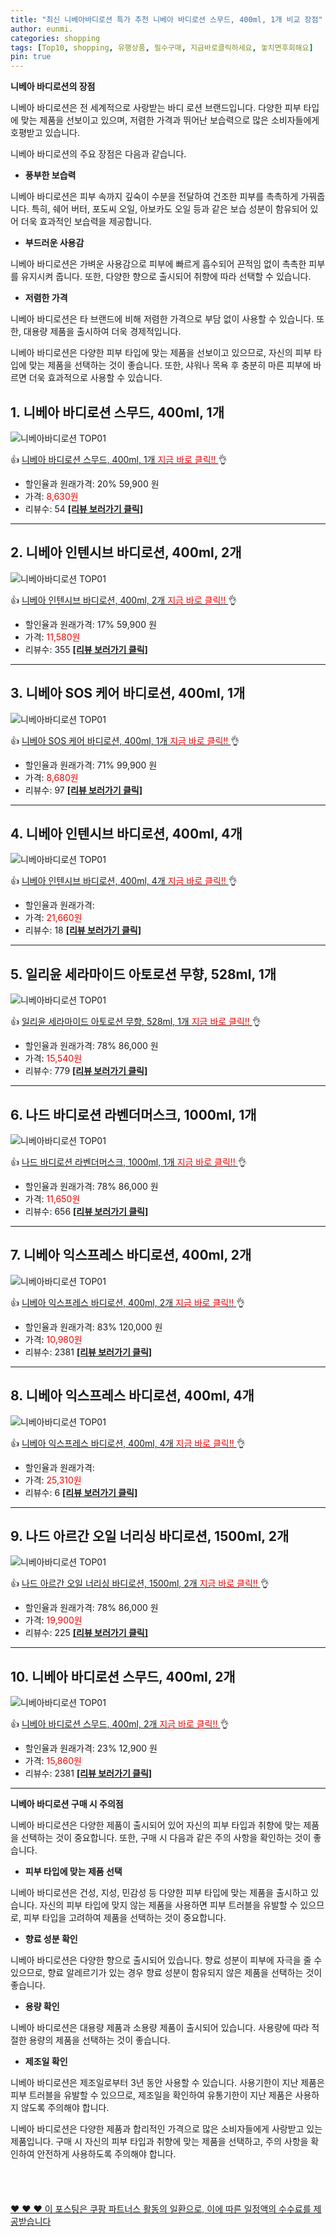 ```yaml
---
title: "최신 니베아바디로션 특가 추천 니베아 바디로션 스무드, 400ml, 1개 비교 장점"
author: eunmi.
categories: shopping
tags: [Top10, shopping, 유행상품, 필수구매, 지금바로클릭하세요, 놓치면후회해요]
pin: true
---
```

**니베아 바디로션의 장점**

니베아 바디로션은 전 세계적으로 사랑받는 바디 로션 브랜드입니다. 다양한 피부 타입에 맞는 제품을 선보이고 있으며, 저렴한 가격과 뛰어난 보습력으로 많은 소비자들에게 호평받고 있습니다.

니베아 바디로션의 주요 장점은 다음과 같습니다.

* **풍부한 보습력**

니베아 바디로션은 피부 속까지 깊숙이 수분을 전달하여 건조한 피부를 촉촉하게 가꿔줍니다. 특히, 쉐어 버터, 포도씨 오일, 아보카도 오일 등과 같은 보습 성분이 함유되어 있어 더욱 효과적인 보습력을 제공합니다.

* **부드러운 사용감**

니베아 바디로션은 가벼운 사용감으로 피부에 빠르게 흡수되어 끈적임 없이 촉촉한 피부를 유지시켜 줍니다. 또한, 다양한 향으로 출시되어 취향에 따라 선택할 수 있습니다.

* **저렴한 가격**

니베아 바디로션은 타 브랜드에 비해 저렴한 가격으로 부담 없이 사용할 수 있습니다. 또한, 대용량 제품을 출시하여 더욱 경제적입니다.

니베아 바디로션은 다양한 피부 타입에 맞는 제품을 선보이고 있으므로, 자신의 피부 타입에 맞는 제품을 선택하는 것이 좋습니다. 또한, 샤워나 목욕 후 충분히 마른 피부에 바르면 더욱 효과적으로 사용할 수 있습니다.

   

## 1. 니베아 바디로션 스무드, 400ml, 1개

![니베아바디로션 TOP01](https://thumbnail8.coupangcdn.com/thumbnails/remote/230x230ex/image/product/image/vendoritem/2019/01/28/3000062446/a1e33def-56c3-492c-b65b-3d50de28f167.jpg)


👍 [니베아 바디로션 스무드, 400ml, 1개 <font color=red> 지금 바로 클릭!! </font> ](https://link.coupang.com/re/AFFSDP?lptag=AF3617701&subid=GithubCoopas&pageKey=48423&traceid=V0-153&itemId=117839&vendorItemId=3000062446) 👌 


- 할인율과 원래가격: 20%  59,900   원
- 가격: <span style='color:red'>8,630원</span>
- 리뷰수: 54  [**[리뷰 보러가기 클릭]**](https://link.coupang.com/re/AFFSDP?lptag=AF3617701&subid=GithubCoopas&pageKey=48423&traceid=V0-153&itemId=117839&vendorItemId=3000062446)

---


   

## 2. 니베아 인텐시브 바디로션, 400ml, 2개

![니베아바디로션 TOP01](https://thumbnail9.coupangcdn.com/thumbnails/remote/230x230ex/image/retail/images/1c30da56-8203-43c2-ad9b-50f2b12686992841842338832870184.png)


👍 [니베아 인텐시브 바디로션, 400ml, 2개 <font color=red> 지금 바로 클릭!! </font> ](https://link.coupang.com/re/AFFSDP?lptag=AF3617701&subid=GithubCoopas&pageKey=48392&traceid=V0-153&itemId=6329670&vendorItemId=85322709854) 👌 


- 할인율과 원래가격: 17%  59,900   원
- 가격: <span style='color:red'>11,580원</span>
- 리뷰수: 355  [**[리뷰 보러가기 클릭]**](https://link.coupang.com/re/AFFSDP?lptag=AF3617701&subid=GithubCoopas&pageKey=48392&traceid=V0-153&itemId=6329670&vendorItemId=85322709854)

---


   

## 3. 니베아 SOS 케어 바디로션, 400ml, 1개

![니베아바디로션 TOP01](https://thumbnail10.coupangcdn.com/thumbnails/remote/230x230ex/image/retail/images/9529818969951621-6d81a28b-90db-431c-a74d-24a410e344da.jpg)


👍 [니베아 SOS 케어 바디로션, 400ml, 1개 <font color=red> 지금 바로 클릭!! </font> ](https://link.coupang.com/re/AFFSDP?lptag=AF3617701&subid=GithubCoopas&pageKey=168476614&traceid=V0-153&itemId=17804701797&vendorItemId=3000062438) 👌 


- 할인율과 원래가격: 71%  99,900   원
- 가격: <span style='color:red'>8,680원</span>
- 리뷰수: 97  [**[리뷰 보러가기 클릭]**](https://link.coupang.com/re/AFFSDP?lptag=AF3617701&subid=GithubCoopas&pageKey=168476614&traceid=V0-153&itemId=17804701797&vendorItemId=3000062438)

---


   

## 4. 니베아 인텐시브 바디로션, 400ml, 4개

![니베아바디로션 TOP01](https://thumbnail8.coupangcdn.com/thumbnails/remote/230x230ex/image/retail/images/7fae9372-773b-4b49-8750-efd7089b57868061305533284638614.png)


👍 [니베아 인텐시브 바디로션, 400ml, 4개 <font color=red> 지금 바로 클릭!! </font> ](https://link.coupang.com/re/AFFSDP?lptag=AF3617701&subid=GithubCoopas&pageKey=48392&traceid=V0-153&itemId=204295540&vendorItemId=85322712243) 👌 


- 할인율과 원래가격: 
- 가격: <span style='color:red'>21,660원</span>
- 리뷰수: 18  [**[리뷰 보러가기 클릭]**](https://link.coupang.com/re/AFFSDP?lptag=AF3617701&subid=GithubCoopas&pageKey=48392&traceid=V0-153&itemId=204295540&vendorItemId=85322712243)

---


   

## 5. 일리윤 세라마이드 아토로션 무향, 528ml, 1개

![니베아바디로션 TOP01](https://thumbnail6.coupangcdn.com/thumbnails/remote/230x230ex/image/retail/images/2977220283279792-57ee4bf6-57db-4561-8fed-d9181ec85777.jpg)


👍 [일리윤 세라마이드 아토로션 무향, 528ml, 1개 <font color=red> 지금 바로 클릭!! </font> ](https://link.coupang.com/re/AFFSDP?lptag=AF3617701&subid=GithubCoopas&pageKey=6936824598&traceid=V0-153&itemId=13311997229&vendorItemId=3335127002) 👌 


- 할인율과 원래가격: 78%  86,000   원
- 가격: <span style='color:red'>15,540원</span>
- 리뷰수: 779  [**[리뷰 보러가기 클릭]**](https://link.coupang.com/re/AFFSDP?lptag=AF3617701&subid=GithubCoopas&pageKey=6936824598&traceid=V0-153&itemId=13311997229&vendorItemId=3335127002)

---


   

## 6. 나드 바디로션 라벤더머스크, 1000ml, 1개

![니베아바디로션 TOP01](https://thumbnail8.coupangcdn.com/thumbnails/remote/230x230ex/image/retail/images/8844763399886067-ff5c9553-9794-4a87-8b20-f76576f7dec6.jpg)


👍 [나드 바디로션 라벤더머스크, 1000ml, 1개 <font color=red> 지금 바로 클릭!! </font> ](https://link.coupang.com/re/AFFSDP?lptag=AF3617701&subid=GithubCoopas&pageKey=230959470&traceid=V0-153&itemId=732415331&vendorItemId=4851494626) 👌 


- 할인율과 원래가격: 78%  86,000   원
- 가격: <span style='color:red'>11,650원</span>
- 리뷰수: 656  [**[리뷰 보러가기 클릭]**](https://link.coupang.com/re/AFFSDP?lptag=AF3617701&subid=GithubCoopas&pageKey=230959470&traceid=V0-153&itemId=732415331&vendorItemId=4851494626)

---


   

## 7. 니베아 익스프레스 바디로션, 400ml, 2개

![니베아바디로션 TOP01](https://thumbnail6.coupangcdn.com/thumbnails/remote/230x230ex/image/vendor_inventory/44fc/c03b71e6c56b51b06b78d9b743a6b3d44866b1c3e6d1758639f5c2e3a073.jpg)


👍 [니베아 익스프레스 바디로션, 400ml, 2개 <font color=red> 지금 바로 클릭!! </font> ](https://link.coupang.com/re/AFFSDP?lptag=AF3617701&subid=GithubCoopas&pageKey=48394&traceid=V0-153&itemId=6329836&vendorItemId=74158432911) 👌 


- 할인율과 원래가격: 83%  120,000   원
- 가격: <span style='color:red'>10,980원</span>
- 리뷰수: 2381  [**[리뷰 보러가기 클릭]**](https://link.coupang.com/re/AFFSDP?lptag=AF3617701&subid=GithubCoopas&pageKey=48394&traceid=V0-153&itemId=6329836&vendorItemId=74158432911)

---


   

## 8. 니베아 익스프레스 바디로션, 400ml, 4개

![니베아바디로션 TOP01](https://thumbnail6.coupangcdn.com/thumbnails/remote/230x230ex/image/vendor_inventory/3ac7/e8eb3450e4f6899e788fe1bd0b2f026d383f47e9a7804e8e856055f4cb3f.jpg)


👍 [니베아 익스프레스 바디로션, 400ml, 4개 <font color=red> 지금 바로 클릭!! </font> ](https://link.coupang.com/re/AFFSDP?lptag=AF3617701&subid=GithubCoopas&pageKey=48394&traceid=V0-153&itemId=500142163&vendorItemId=87417389632) 👌 


- 할인율과 원래가격: 
- 가격: <span style='color:red'>25,310원</span>
- 리뷰수: 6  [**[리뷰 보러가기 클릭]**](https://link.coupang.com/re/AFFSDP?lptag=AF3617701&subid=GithubCoopas&pageKey=48394&traceid=V0-153&itemId=500142163&vendorItemId=87417389632)

---


   

## 9. 나드 아르간 오일 너리싱 바디로션, 1500ml, 2개

![니베아바디로션 TOP01](https://thumbnail10.coupangcdn.com/thumbnails/remote/230x230ex/image/rs_quotation_api/thozeqon/73b101431df44906a21c6d0052058bff.jpg)


👍 [나드 아르간 오일 너리싱 바디로션, 1500ml, 2개 <font color=red> 지금 바로 클릭!! </font> ](https://link.coupang.com/re/AFFSDP?lptag=AF3617701&subid=GithubCoopas&pageKey=6656170618&traceid=V0-153&itemId=18038632462&vendorItemId=82487997934) 👌 


- 할인율과 원래가격: 78%  86,000   원
- 가격: <span style='color:red'>19,900원</span>
- 리뷰수: 225  [**[리뷰 보러가기 클릭]**](https://link.coupang.com/re/AFFSDP?lptag=AF3617701&subid=GithubCoopas&pageKey=6656170618&traceid=V0-153&itemId=18038632462&vendorItemId=82487997934)

---


   

## 10. 니베아 바디로션 스무드, 400ml, 2개

![니베아바디로션 TOP01](https://thumbnail10.coupangcdn.com/thumbnails/remote/230x230ex/image/retail/images/717606281290804-8469a099-5002-4092-839f-c807ecd71554.jpg)


👍 [니베아 바디로션 스무드, 400ml, 2개 <font color=red> 지금 바로 클릭!! </font> ](https://link.coupang.com/re/AFFSDP?lptag=AF3617701&subid=GithubCoopas&pageKey=48423&traceid=V0-153&itemId=17910183464&vendorItemId=85072870799) 👌 


- 할인율과 원래가격: 23%  12,900   원
- 가격: <span style='color:red'>15,860원</span>
- 리뷰수: 2381  [**[리뷰 보러가기 클릭]**](https://link.coupang.com/re/AFFSDP?lptag=AF3617701&subid=GithubCoopas&pageKey=48423&traceid=V0-153&itemId=17910183464&vendorItemId=85072870799)

---
**니베아 바디로션 구매 시 주의점**

니베아 바디로션은 다양한 제품이 출시되어 있어 자신의 피부 타입과 취향에 맞는 제품을 선택하는 것이 중요합니다. 또한, 구매 시 다음과 같은 주의 사항을 확인하는 것이 좋습니다.

* **피부 타입에 맞는 제품 선택**

니베아 바디로션은 건성, 지성, 민감성 등 다양한 피부 타입에 맞는 제품을 출시하고 있습니다. 자신의 피부 타입에 맞지 않는 제품을 사용하면 피부 트러블을 유발할 수 있으므로, 피부 타입을 고려하여 제품을 선택하는 것이 중요합니다.

* **향료 성분 확인**

니베아 바디로션은 다양한 향으로 출시되어 있습니다. 향료 성분이 피부에 자극을 줄 수 있으므로, 향료 알레르기가 있는 경우 향료 성분이 함유되지 않은 제품을 선택하는 것이 좋습니다.

* **용량 확인**

니베아 바디로션은 대용량 제품과 소용량 제품이 출시되어 있습니다. 사용량에 따라 적절한 용량의 제품을 선택하는 것이 좋습니다.

* **제조일 확인**

니베아 바디로션은 제조일로부터 3년 동안 사용할 수 있습니다. 사용기한이 지난 제품은 피부 트러블을 유발할 수 있으므로, 제조일을 확인하여 유통기한이 지난 제품은 사용하지 않도록 주의해야 합니다.

니베아 바디로션은 다양한 제품과 합리적인 가격으로 많은 소비자들에게 사랑받고 있는 제품입니다. 구매 시 자신의 피부 타입과 취향에 맞는 제품을 선택하고, 주의 사항을 확인하여 안전하게 사용하도록 주의해야 합니다.<br><br><br><br><br> [ ❤ ❤ ❤ 이 포스팅은 쿠팡 파트너스 활동의 일환으로, 이에 따른 일정액의 수수료를 제공받습니다](https://link.coupang.com/a/bcEFyh)